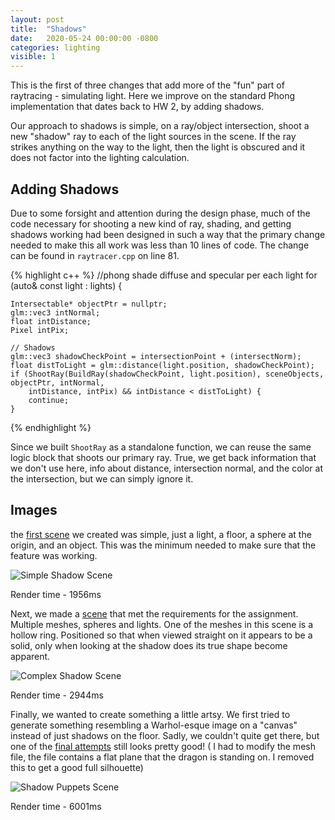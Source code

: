 ```yaml
---
layout: post
title:  "Shadows"
date:   2020-05-24 00:00:00 -0800
categories: lighting 
visible: 1
---
```


This is the first of three changes that add more of the "fun" part of raytracing - simulating light. Here we improve on the standard Phong implementation that dates back to HW 2, by adding shadows. 

Our approach to shadows is simple, on a ray/object intersection, shoot a new "shadow" ray to each of the light sources in the scene. If the ray strikes anything on the way to the light, then the light is obscured and it does not factor into the lighting calculation. 

## Adding Shadows

Due to some forsight and attention during the design phase, much of the code necessary for shooting a new kind of ray, shading, and getting shadows working had been designed in such a way that the primary change needed to make this all work was less than 10 lines of code. The change can be found in `raytracer.cpp` on line 81.

{% highlight c++ %}
//phong shade diffuse and specular per each light
for (auto& const light : lights) {

    Intersectable* objectPtr = nullptr;
    glm::vec3 intNormal;
    float intDistance;
    Pixel intPix;

    // Shadows
    glm::vec3 shadowCheckPoint = intersectionPoint + (intersectNorm);
    float distToLight = glm::distance(light.position, shadowCheckPoint);
    if (ShootRay(BuildRay(shadowCheckPoint, light.position), sceneObjects, objectPtr, intNormal,
        intDistance, intPix) && intDistance < distToLight) {
        continue;
    }
{% endhighlight %} 

Since we built `ShootRay` as a standalone function, we can reuse the same logic block that shoots our primary ray. True, we get back information that we don't use here, info about distance, intersection normal, and the color at the intersection, but we can simply ignore it.

## Images
the [first scene](https://gitlab.com/TaylorEllington/cs636-advanced-rendering-techniques/-/blob/0688b48249fbe072d4ebcdbac1f3e8d398c88648/assets/single-shadow-scene.json) we created was simple, just a light, a floor, a sphere at the origin,  and an object. This was the minimum needed to make sure that the feature was working. 

![Simple Shadow Scene](/cs636-advanced-rendering-techniques/images/HW_5/single-shadow.png)

Render time - 1956ms

Next, we made a [scene](https://gitlab.com/TaylorEllington/cs636-advanced-rendering-techniques/-/blob/0688b48249fbe072d4ebcdbac1f3e8d398c88648/assets/complex-shadow-scene.json) that met the requirements for the assignment. Multiple meshes, spheres and lights. One of the meshes in this scene is a hollow ring. Positioned so that when viewed straight on it appears to be a solid, only when looking at the shadow does its true shape become apparent. 

![Complex Shadow Scene](/cs636-advanced-rendering-techniques/images/HW_5/complex-shadow.png)

Render time - 2944ms

Finally, we wanted to create something a little artsy. We first tried to generate something resembling a Warhol-esque image on a "canvas" instead of just shadows on the floor. Sadly, we couldn't quite get there, but one of the [final attempts](https://gitlab.com/TaylorEllington/cs636-advanced-rendering-techniques/-/blob/0688b48249fbe072d4ebcdbac1f3e8d398c88648/assets/shadow-puppet-scene.json) still looks pretty good! ( I had to modify the mesh file, the file contains a flat plane that the dragon is standing on. I removed this to get a good full silhouette)

![Shadow Puppets Scene](/cs636-advanced-rendering-techniques/images/HW_5/shadow-puppets.png)

Render time - 6001ms
